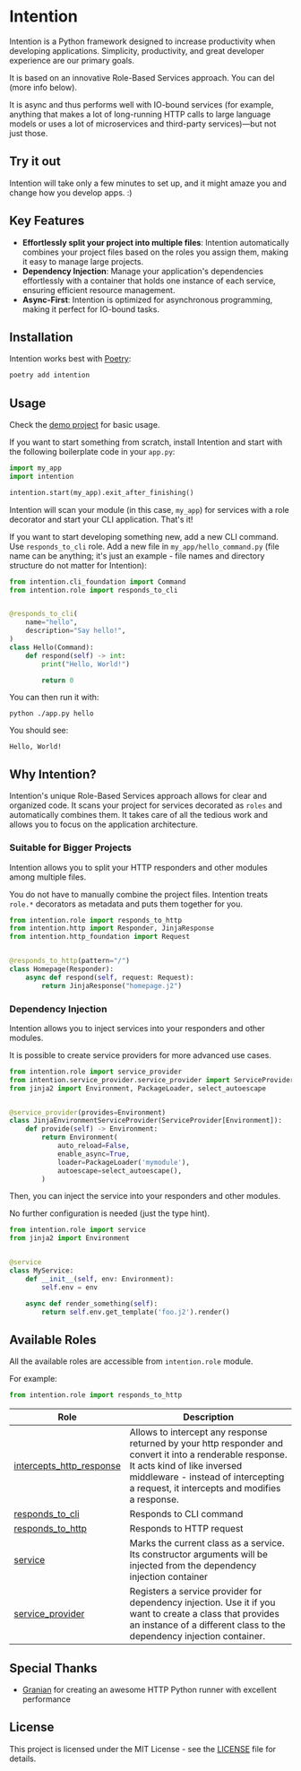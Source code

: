 # Intention

Intention is a Python framework designed to increase productivity when developing applications. Simplicity, productivity, and great developer experience are our primary goals.

It is based on an innovative Role-Based Services approach. You can del (more info below).

It is async and thus performs well with IO-bound services (for example, anything that makes a lot of long-running HTTP calls to large language models or uses a lot of microservices and third-party services)—but not just those.

## Try it out

Intention will take only a few minutes to set up, and it might amaze you and change how you develop apps. :)

## Key Features

- **Effortlessly split your project into multiple files**: Intention automatically combines your project files based on the roles you assign them, making it easy to manage large projects.
- **Dependency Injection**: Manage your application's dependencies effortlessly with a container that holds one instance of each service, ensuring efficient resource management.
- **Async-First**: Intention is optimized for asynchronous programming, making it perfect for IO-bound tasks.

## Installation

Intention works best with [Poetry](https://python-poetry.org/):

```py
poetry add intention
```

## Usage

Check the [demo project](/examples/demo-app) for basic usage.

If you want to start something from scratch, install Intention and start with the following boilerplate code in your `app.py`:

```py
import my_app
import intention

intention.start(my_app).exit_after_finishing()
```

Intention will scan your module (in this case, `my_app`) for services with a role decorator and start your CLI application. That's it!

If you want to start developing something new, add a new CLI command. Use `responds_to_cli` role. Add a new file in `my_app/hello_command.py` (file name can be anything; it's just an example - file names and directory structure do not matter for Intention):

```py
from intention.cli_foundation import Command
from intention.role import responds_to_cli


@responds_to_cli(
    name="hello",
    description="Say hello!",
)
class Hello(Command):
    def respond(self) -> int:
        print("Hello, World!")

        return 0
```

You can then run it with:

```shell
python ./app.py hello
```

You should see:

```
Hello, World!
```

## Why Intention?

Intention's unique Role-Based Services approach allows for clear and organized code. It scans your project for services decorated as `roles` and automatically combines them. It takes care of all the tedious work and allows you to focus on the application architecture.

### Suitable for Bigger Projects

Intention allows you to split your HTTP responders and other modules among multiple files.

You do not have to manually combine the project files. Intention treats `role.*` decorators as metadata and puts them together for you.

```py
from intention.role import responds_to_http
from intention.http import Responder, JinjaResponse
from intention.http_foundation import Request


@responds_to_http(pattern="/")
class Homepage(Responder):
    async def respond(self, request: Request):
        return JinjaResponse("homepage.j2")
```

### Dependency Injection

Intention allows you to inject services into your responders and other modules.

It is possible to create service providers for more advanced use cases.

```py
from intention.role import service_provider
from intention.service_provider.service_provider import ServiceProvider
from jinja2 import Environment, PackageLoader, select_autoescape


@service_provider(provides=Environment)
class JinjaEnvironmentServiceProvider(ServiceProvider[Environment]):
    def provide(self) -> Environment:
        return Environment(
            auto_reload=False,
            enable_async=True,
            loader=PackageLoader('mymodule'),
            autoescape=select_autoescape(),
        )
```

Then, you can inject the service into your responders and other modules. 

No further configuration is needed (just the type hint).

```py
from intention.role import service
from jinja2 import Environment


@service
class MyService:
    def __init__(self, env: Environment):
        self.env = env

    async def render_something(self):
        return self.env.get_template('foo.j2').render()
```

## Available Roles

All the available roles are accessible from `intention.role` module. 

For example:

```py
from intention.role import responds_to_http
```

| Role | Description |
| ------------- | ------------- |
| [intercepts_http_response](intention/role/intercepts_http_response.py) | Allows to intercept any response returned by your http responder and convert it into a renderable response. It acts kind of like inversed middleware - instead of intercepting a request, it intercepts and modifies a response. |
| [responds_to_cli](intention/role/responds_to_cli.py) | Responds to CLI command |
| [responds_to_http](intention/role/responds_to_http.py) | Responds to HTTP request |
| [service](intention/role/service.py) | Marks the current class as a service. Its constructor arguments will be injected from the dependency injection container |
| [service_provider](intention/role/service_provider.py) | Registers a service provider for dependency injection. Use it if you want to create a class that provides an instance of a different class to the dependency injection container. |

## Special Thanks

- [Granian](https://github.com/emmett-framework/granian) for creating an awesome HTTP Python runner with excellent performance

## License

This project is licensed under the MIT License - see the [LICENSE](LICENSE) file for details.
